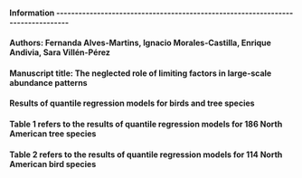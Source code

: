#### Information --------------------------------------------------------------------------------
#### Authors: Fernanda Alves-Martins, Ignacio Morales-Castilla, Enrique Andivia, Sara Villén-Pérez 
#### Manuscript title: The neglected role of limiting factors in large-scale abundance patterns
#### Results of quantile regression models for birds and tree species
#### Table 1 refers to the results of quantile regression models for 186 North American tree species
#### Table 2 refers to the results of quantile regression models for 114 North American bird species
